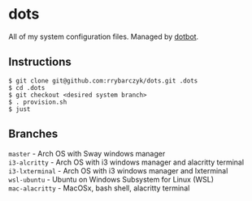 # dots
All of my system configuration files. Managed by [dotbot](https://github.com/anishathalye/dotbot).

## Instructions
```
$ git clone git@github.com:rrybarczyk/dots.git .dots
$ cd .dots
$ git checkout <desired system branch>
$ . provision.sh
$ just
```

## Branches
`master`        - Arch OS with Sway windows manager  
`i3-alcritty`   - Arch OS with i3 windows manager and alacritty terminal  
`i3-lxterminal` - Arch OS with i3 windows manager and lxterminal   
`wsl-ubuntu`    - Ubuntu on Windows Subsystem for Linux (WSL)    
`mac-alacritty` - MacOSx, bash shell, alacritty terminal  
